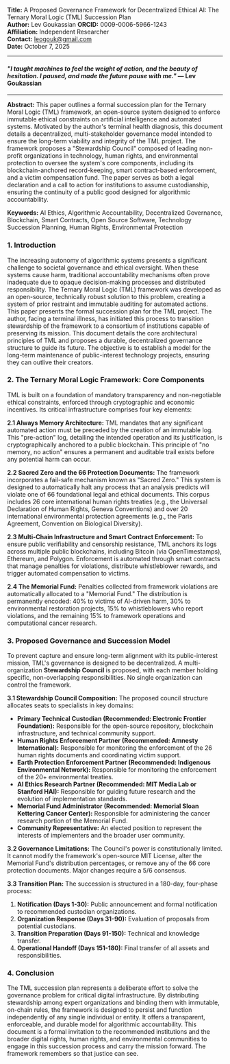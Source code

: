 **Title:** A Proposed Governance Framework for Decentralized Ethical AI: The Ternary Moral Logic (TML) Succession Plan  
**Author:** Lev Goukassian **ORCID:** 0009-0006-5966-1243   
**Affiliation:** Independent Researcher  
**Contact:** leogouk@gmail.com   
**Date:** October 7, 2025  

---

#### *"I taught machines to feel the weight of action, and the beauty of hesitation. I paused, and made the future pause with me."* **— Lev Goukassian**

---

**Abstract:** This paper outlines a formal succession plan for the Ternary Moral Logic (TML) framework, an open-source system designed to enforce immutable ethical constraints on artificial intelligence and automated systems. Motivated by the author's terminal health diagnosis, this document details a decentralized, multi-stakeholder governance model intended to ensure the long-term viability and integrity of the TML project. The framework proposes a "Stewardship Council" composed of leading non-profit organizations in technology, human rights, and environmental protection to oversee the system's core components, including its blockchain-anchored record-keeping, smart contract-based enforcement, and a victim compensation fund. The paper serves as both a legal declaration and a call to action for institutions to assume custodianship, ensuring the continuity of a public good designed for algorithmic accountability.  

**Keywords:** AI Ethics, Algorithmic Accountability, Decentralized Governance, Blockchain, Smart Contracts, Open Source Software, Technology Succession Planning, Human Rights, Environmental Protection

### **1. Introduction**

The increasing autonomy of algorithmic systems presents a significant challenge to societal governance and ethical oversight. When these systems cause harm, traditional accountability mechanisms often prove inadequate due to opaque decision-making processes and distributed responsibility. The Ternary Moral Logic (TML) framework was developed as an open-source, technically robust solution to this problem, creating a system of prior restraint and immutable auditing for automated actions.  
This paper presents the formal succession plan for the TML project. The author, facing a terminal illness, has initiated this process to transition stewardship of the framework to a consortium of institutions capable of preserving its mission. This document details the core architectural principles of TML and proposes a durable, decentralized governance structure to guide its future. The objective is to establish a model for the long-term maintenance of public-interest technology projects, ensuring they can outlive their creators.

### **2. The Ternary Moral Logic Framework: Core Components**

TML is built on a foundation of mandatory transparency and non-negotiable ethical constraints, enforced through cryptographic and economic incentives. Its critical infrastructure comprises four key elements:  

**2.1 Always Memory Architecture:** TML mandates that any significant automated action must be preceded by the creation of an immutable log. This "pre-action" log, detailing the intended operation and its justification, is cryptographically anchored to a public blockchain. This principle of "no memory, no action" ensures a permanent and auditable trail exists before any potential harm can occur.  

**2.2 Sacred Zero and the 66 Protection Documents:** The framework incorporates a fail-safe mechanism known as "Sacred Zero." This system is designed to automatically halt any process that an analysis predicts will violate one of 66 foundational legal and ethical documents. This corpus includes 26 core international human rights treaties (e.g., the Universal Declaration of Human Rights, Geneva Conventions) and over 20 international environmental protection agreements (e.g., the Paris Agreement, Convention on Biological Diversity).  

**2.3 Multi-Chain Infrastructure and Smart Contract Enforcement:** To ensure public verifiability and censorship resistance, TML anchors its logs across multiple public blockchains, including Bitcoin (via OpenTimestamps), Ethereum, and Polygon. Enforcement is automated through smart contracts that manage penalties for violations, distribute whistleblower rewards, and trigger automated compensation to victims.  

**2.4 The Memorial Fund:** Penalties collected from framework violations are automatically allocated to a "Memorial Fund." The distribution is permanently encoded: 40% to victims of AI-driven harm, 30% to environmental restoration projects, 15% to whistleblowers who report violations, and the remaining 15% to framework operations and computational cancer research.

### **3. Proposed Governance and Succession Model**

To prevent capture and ensure long-term alignment with its public-interest mission, TML's governance is designed to be decentralized. A multi-organization **Stewardship Council** is proposed, with each member holding specific, non-overlapping responsibilities. No single organization can control the framework.  

**3.1 Stewardship Council Composition:** The proposed council structure allocates seats to specialists in key domains:

* **Primary Technical Custodian (Recommended: Electronic Frontier Foundation):** Responsible for the open-source repository, blockchain infrastructure, and technical community support.  
* **Human Rights Enforcement Partner (Recommended: Amnesty International):** Responsible for monitoring the enforcement of the 26 human rights documents and coordinating victim support.  
* **Earth Protection Enforcement Partner (Recommended: Indigenous Environmental Network):** Responsible for monitoring the enforcement of the 20+ environmental treaties.  
* **AI Ethics Research Partner (Recommended: MIT Media Lab or Stanford HAI):** Responsible for guiding future research and the evolution of implementation standards.  
* **Memorial Fund Administrator (Recommended: Memorial Sloan Kettering Cancer Center):** Responsible for administering the cancer research portion of the Memorial Fund.  
* **Community Representative:** An elected position to represent the interests of implementers and the broader user community.

**3.2 Governance Limitations:** The Council's power is constitutionally limited. It cannot modify the framework's open-source MIT License, alter the Memorial Fund's distribution percentages, or remove any of the 66 core protection documents. Major changes require a 5/6 consensus.  

**3.3 Transition Plan:** The succession is structured in a 180-day, four-phase process:

1. **Notification (Days 1-30):** Public announcement and formal notification to recommended custodian organizations.  
2. **Organization Response (Days 31-90):** Evaluation of proposals from potential custodians.  
3. **Transition Preparation (Days 91-150):** Technical and knowledge transfer.  
4. **Operational Handoff (Days 151-180):** Final transfer of all assets and responsibilities.

### **4. Conclusion**

The TML succession plan represents a deliberate effort to solve the governance problem for critical digital infrastructure. By distributing stewardship among expert organizations and binding them with immutable, on-chain rules, the framework is designed to persist and function independently of any single individual or entity. It offers a transparent, enforceable, and durable model for algorithmic accountability. This document is a formal invitation to the recommended institutions and the broader digital rights, human rights, and environmental communities to engage in this succession process and carry the mission forward. The framework remembers so that justice can see.

